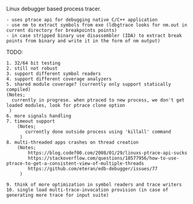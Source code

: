 

Linux debugger based process tracer.

    - uses ptrace api for debugging native C/C++ application
    - use nm to extract symbols from exe (ldbgtrace looks for nm.out in current directory for breakpoints points)
    - in case stripped binary use disassembler (IDA) to extract break points from binary and write it in the form of nm output)
    

TODO:

    1. 32/64 bit testing
    2. still not robust
    3. support different symbol readers
    4. support different coverage analyzers
    5. shared module coverage? (currently only support statically compiled)
	(Notes;
	  currently in progrese. when ptraced to new process, we don't get loaded modules, look for ptrace clone option
	 )
    6. more signals handling
    7. timeout support
        (Notes;
           currently done outside process using 'killall' command
         ) 
    8. multi-threaded apps crashes on thread creation
        (Notes;
            https://blog.codef00.com/2008/01/29/linuxs-ptrace-api-sucks
            https://stackoverflow.com/questions/18577956/how-to-use-ptrace-to-get-a-consistent-view-of-multiple-threads
            https://github.com/eteran/edb-debugger/issues/77
         )
         
    9. think of more optimization in symbol readers and trace writers
    10. single load multi-trace-invocation provision (in case of generating more trace for input suite)

